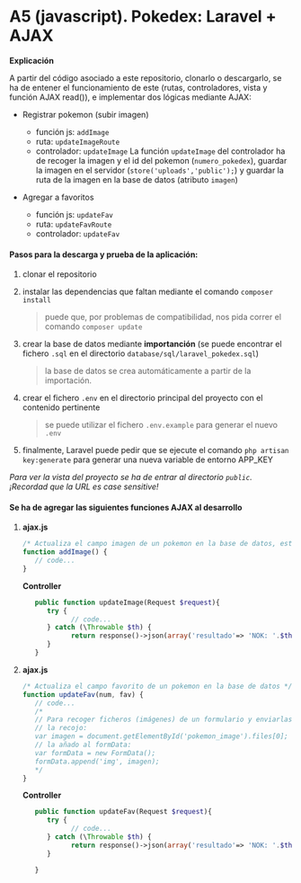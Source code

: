 # A5 (javascript). Pokedex: Laravel + AJAX

**Explicación**

A partir del código asociado a este repositorio, clonarlo o descargarlo, se ha de entener el funcionamiento de este (rutas, controladores, vista y función AJAX read()), e implementar dos lógicas mediante AJAX:

- Registrar pokemon (subir imagen)

  - función js: `addImage`
  - ruta: `updateImageRoute`
  - controlador: `updateImage`
    La función `updateImage` del controlador ha de recoger la imagen y el id del pokemon (`numero_pokedex`), guardar la imagen en el servidor (`store('uploads','public');`) y guardar la ruta de la imagen en la base de datos (atributo `imagen`)

- Agregar a favoritos
  - función js: `updateFav`
  - ruta: `updateFavRoute`
  - controlador: `updateFav`


#### Pasos para la descarga y prueba de la aplicación:

1. clonar el repositorio

2. instalar las dependencias que faltan mediante el comando `composer install`

   > puede que, por problemas de compatibilidad, nos pida correr el comando `composer update`

3. crear la base de datos mediante **importanción** (se puede encontrar el fichero `.sql` en el directorio `database/sql/laravel_pokedex.sql`)

   > la base de datos se crea automáticamente a partir de la importación.

4. crear el fichero `.env` en el directorio principal del proyecto con el contenido pertinente

   > se puede utilizar el fichero `.env.example` para generar el nuevo `.env`

5. finalmente, Laravel puede pedir que se ejecute el comando `php artisan key:generate` para generar una nueva variable de entorno APP_KEY

*Para ver la vista del proyecto se ha de entrar al directorio `public`. ¡Recordad que la URL es case sensitive!*

#### Se ha de agregar las siguientes funciones AJAX al desarrollo

1. **ajax.js**
   ```js
   /* Actualiza el campo imagen de un pokemon en la base de datos, esta acción "registra" al pokemon */
   function addImage() {
      // code...
   }
   ```

   **Controller**

   ```php
      public function updateImage(Request $request){
         try {
               // code...
         } catch (\Throwable $th) {
               return response()->json(array('resultado'=> 'NOK: '.$th->getMessage().' | '));
         }
      }
   ```

2. **ajax.js**
   ```js
   /* Actualiza el campo favorito de un pokemon en la base de datos */
   function updateFav(num, fav) {
      // code...
      /* 
      // Para recoger ficheros (imágenes) de un formulario y enviarlas al controlador
      // la recojo:
      var imagen = document.getElementById('pokemon_image').files[0];
      // la añado al formData:
      var formData = new FormData();
      formData.append('img', imagen);
      */
   }
   ```
   
   **Controller**

   ```php
      public function updateFav(Request $request){
         try {
               // code...
         } catch (\Throwable $th) {
               return response()->json(array('resultado'=> 'NOK: '.$th->getMessage().' | '));
         }

      }
   ```
